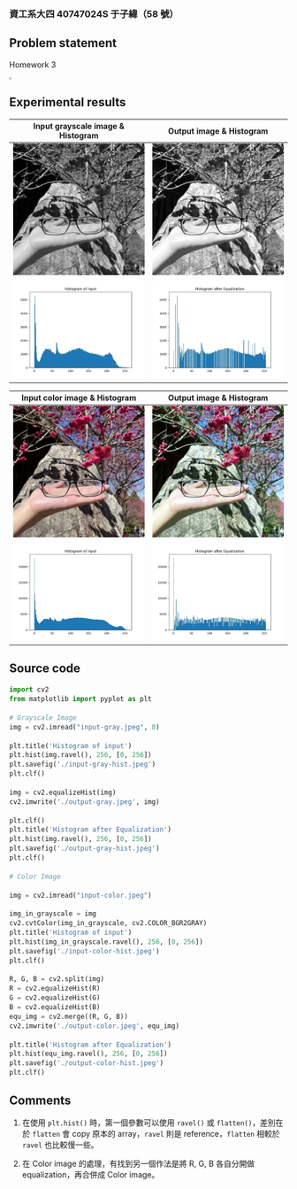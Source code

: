### 資工系大四 40747024S 于子緯（58 號）

## Problem statement

Homework 3

<div style="display: flex">
<img src="https://i.imgur.com/MMydCVt.png" style="zoom:25%;" />
</div>

## Experimental results


| Input grayscale image & Histogram | Output image & Histogram  |
| ----------------------------- | ------------------------------ |
| <img src="./input-gray.jpeg" /> | <img src="./output-gray.jpeg" /> |
| <img src="./input-gray-hist.jpeg" /> | <img src="./output-gray-hist.jpeg" /> |


| Input color image & Histogram | Output image & Histogram  |
| ----------------------------- | ------------------------------ |
| <img src="./input-color.jpeg" /> | <img src="./output-color.jpeg" /> |
| <img src="./input-color-hist.jpeg" /> | <img src="./output-color-hist.jpeg" /> |

## Source code

```python
import cv2
from matplotlib import pyplot as plt

# Grayscale Image
img = cv2.imread("input-gray.jpeg", 0)

plt.title('Histogram of input')
plt.hist(img.ravel(), 256, [0, 256])
plt.savefig('./input-gray-hist.jpeg')
plt.clf()

img = cv2.equalizeHist(img)
cv2.imwrite('./output-gray.jpeg', img)

plt.clf()
plt.title('Histogram after Equalization')
plt.hist(img.ravel(), 256, [0, 256])
plt.savefig('./output-gray-hist.jpeg')
plt.clf()

# Color Image

img = cv2.imread("input-color.jpeg")

img_in_grayscale = img
cv2.cvtColor(img_in_grayscale, cv2.COLOR_BGR2GRAY)
plt.title('Histogram of input')
plt.hist(img_in_grayscale.ravel(), 256, [0, 256])
plt.savefig('./input-color-hist.jpeg')
plt.clf()

R, G, B = cv2.split(img)
R = cv2.equalizeHist(R)
G = cv2.equalizeHist(G)
B = cv2.equalizeHist(B)
equ_img = cv2.merge((R, G, B))
cv2.imwrite('./output-color.jpeg', equ_img)

plt.title('Histogram after Equalization')
plt.hist(equ_img.ravel(), 256, [0, 256])
plt.savefig('./output-color-hist.jpeg')
plt.clf()
```

## Comments

1. 在使用 `plt.hist()` 時，第一個參數可以使用  `ravel()` 或 `flatten()`，差別在於 `flatten` 會 copy 原本的 array，`ravel` 則是 reference，`flatten` 相較於 `ravel` 也比較慢一些。

2. 在 Color image 的處理，有找到另一個作法是將 R, G, B 各自分開做 equalization，再合併成 Color image。


